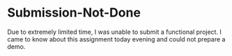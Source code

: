 # Submission-Not-Done
Due to extremely limited time, I was unable to submit a functional project. I came to know about this assignment today evening and could not prepare a demo.
